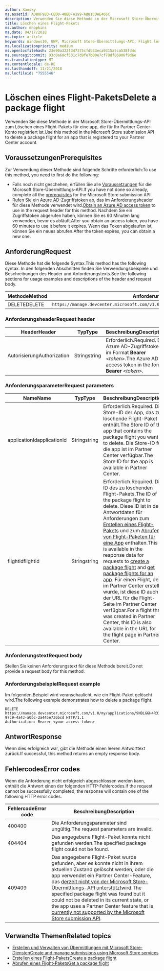 ```yaml
---
author: Xansky
ms.assetid: AD80F9B3-CED0-40BD-A199-AB81CDAE466C
description: Verwenden Sie diese Methode in der Microsoft Store-Übermittlungs-API zum Löschen eines Flight-Pakets für eine app, die für Ihr Partner Center-Konto registriert ist.
title: Löschen eines Flight-Pakets
ms.author: mhopkins
ms.date: 04/17/2018
ms.topic: article
keywords: Windows10, UWP, Microsoft Store-Übermittlungs-API, Flight löschen
ms.localizationpriority: medium
ms.openlocfilehash: 23e90a322f347375cfdb33eca9315a5ca538fd4c
ms.sourcegitcommit: 93c0a60cf531c7d9fe7b00e7cf78df86906f9d6e
ms.translationtype: MT
ms.contentlocale: de-DE
ms.lasthandoff: 11/21/2018
ms.locfileid: "7555546"
---
```

# <a name="delete-a-package-flight"></a><span data-ttu-id="42c60-104">Löschen eines Flight-Pakets</span><span class="sxs-lookup"><span data-stu-id="42c60-104">Delete a package flight</span></span>

<span data-ttu-id="42c60-105">Verwenden Sie diese Methode in der Microsoft Store-Übermittlungs-API zum Löschen eines Flight-Pakets für eine app, die für Ihr Partner Center-Konto registriert ist.</span><span class="sxs-lookup"><span data-stu-id="42c60-105">Use this method in the Microsoft Store submission API to delete a package flight for an app that is registered to your Partner Center account.</span></span>


## <a name="prerequisites"></a><span data-ttu-id="42c60-106">Voraussetzungen</span><span class="sxs-lookup"><span data-stu-id="42c60-106">Prerequisites</span></span>

<span data-ttu-id="42c60-107">Zur Verwendung dieser Methode sind folgende Schritte erforderlich:</span><span class="sxs-lookup"><span data-stu-id="42c60-107">To use this method, you need to first do the following:</span></span>

* <span data-ttu-id="42c60-108">Falls noch nicht geschehen, erfüllen Sie alle [Voraussetzungen](create-and-manage-submissions-using-windows-store-services.md#prerequisites) für die Microsoft Store-Übermittlungs-API.</span><span class="sxs-lookup"><span data-stu-id="42c60-108">If you have not done so already, complete all the [prerequisites](create-and-manage-submissions-using-windows-store-services.md#prerequisites) for the Microsoft Store submission API.</span></span>
* <span data-ttu-id="42c60-109">[Rufen Sie ein Azure AD-Zugriffstoken ab](create-and-manage-submissions-using-windows-store-services.md#obtain-an-azure-ad-access-token), das im Anforderungsheader für diese Methode verwendet wird.</span><span class="sxs-lookup"><span data-stu-id="42c60-109">[Obtain an Azure AD access token](create-and-manage-submissions-using-windows-store-services.md#obtain-an-azure-ad-access-token) to use in the request header for this method.</span></span> <span data-ttu-id="42c60-110">Nachdem Sie ein Zugriffstoken abgerufen haben, können Sie es 60 Minuten lang verwenden, bevor es abläuft.</span><span class="sxs-lookup"><span data-stu-id="42c60-110">After you obtain an access token, you have 60 minutes to use it before it expires.</span></span> <span data-ttu-id="42c60-111">Wenn das Token abgelaufen ist, können Sie ein neues abrufen.</span><span class="sxs-lookup"><span data-stu-id="42c60-111">After the token expires, you can obtain a new one.</span></span>

## <a name="request"></a><span data-ttu-id="42c60-112">Anforderung</span><span class="sxs-lookup"><span data-stu-id="42c60-112">Request</span></span>

<span data-ttu-id="42c60-113">Diese Methode hat die folgende Syntax.</span><span class="sxs-lookup"><span data-stu-id="42c60-113">This method has the following syntax.</span></span> <span data-ttu-id="42c60-114">In den folgenden Abschnitten finden Sie Verwendungsbeispiele und Beschreibungen des Header und Anforderungstexts.</span><span class="sxs-lookup"><span data-stu-id="42c60-114">See the following sections for usage examples and descriptions of the header and request body.</span></span>

| <span data-ttu-id="42c60-115">Methode</span><span class="sxs-lookup"><span data-stu-id="42c60-115">Method</span></span> | <span data-ttu-id="42c60-116">Anforderungs-URI</span><span class="sxs-lookup"><span data-stu-id="42c60-116">Request URI</span></span>                                                      |
|--------|------------------------------------------------------------------|
| <span data-ttu-id="42c60-117">DELETE</span><span class="sxs-lookup"><span data-stu-id="42c60-117">DELETE</span></span>    | ```https://manage.devcenter.microsoft.com/v1.0/my/applications/{applicationId}/flights/{flightId}``` |


### <a name="request-header"></a><span data-ttu-id="42c60-118">Anforderungsheader</span><span class="sxs-lookup"><span data-stu-id="42c60-118">Request header</span></span>

| <span data-ttu-id="42c60-119">Header</span><span class="sxs-lookup"><span data-stu-id="42c60-119">Header</span></span>        | <span data-ttu-id="42c60-120">Typ</span><span class="sxs-lookup"><span data-stu-id="42c60-120">Type</span></span>   | <span data-ttu-id="42c60-121">Beschreibung</span><span class="sxs-lookup"><span data-stu-id="42c60-121">Description</span></span>                                                                 |
|---------------|--------|-----------------------------------------------------------------------------|
| <span data-ttu-id="42c60-122">Autorisierung</span><span class="sxs-lookup"><span data-stu-id="42c60-122">Authorization</span></span> | <span data-ttu-id="42c60-123">String</span><span class="sxs-lookup"><span data-stu-id="42c60-123">string</span></span> | <span data-ttu-id="42c60-124">Erforderlich.</span><span class="sxs-lookup"><span data-stu-id="42c60-124">Required.</span></span> <span data-ttu-id="42c60-125">Das Azure AD-Zugriffstoken im Format **Bearer** &lt;*token*&gt;.</span><span class="sxs-lookup"><span data-stu-id="42c60-125">The Azure AD access token in the form **Bearer** &lt;*token*&gt;.</span></span> |


### <a name="request-parameters"></a><span data-ttu-id="42c60-126">Anforderungsparameter</span><span class="sxs-lookup"><span data-stu-id="42c60-126">Request parameters</span></span>

| <span data-ttu-id="42c60-127">Name</span><span class="sxs-lookup"><span data-stu-id="42c60-127">Name</span></span>        | <span data-ttu-id="42c60-128">Typ</span><span class="sxs-lookup"><span data-stu-id="42c60-128">Type</span></span>   | <span data-ttu-id="42c60-129">Beschreibung</span><span class="sxs-lookup"><span data-stu-id="42c60-129">Description</span></span>                                                                 |
|---------------|--------|-----------------------------------------------------------------------------|
| <span data-ttu-id="42c60-130">applicationId</span><span class="sxs-lookup"><span data-stu-id="42c60-130">applicationId</span></span> | <span data-ttu-id="42c60-131">String</span><span class="sxs-lookup"><span data-stu-id="42c60-131">string</span></span> | <span data-ttu-id="42c60-132">Erforderlich.</span><span class="sxs-lookup"><span data-stu-id="42c60-132">Required.</span></span> <span data-ttu-id="42c60-133">Die Store-ID der App, das zu löschende Flight-Paket enthält.</span><span class="sxs-lookup"><span data-stu-id="42c60-133">The Store ID of the app that contains the package flight you want to delete.</span></span> <span data-ttu-id="42c60-134">Die Store-ID für die app ist im Partner Center verfügbar.</span><span class="sxs-lookup"><span data-stu-id="42c60-134">The Store ID for the app is available in Partner Center.</span></span>  |
| <span data-ttu-id="42c60-135">flightId</span><span class="sxs-lookup"><span data-stu-id="42c60-135">flightId</span></span> | <span data-ttu-id="42c60-136">String</span><span class="sxs-lookup"><span data-stu-id="42c60-136">string</span></span> | <span data-ttu-id="42c60-137">Erforderlich.</span><span class="sxs-lookup"><span data-stu-id="42c60-137">Required.</span></span> <span data-ttu-id="42c60-138">Die ID des zu löschenden Flight-Pakets.</span><span class="sxs-lookup"><span data-stu-id="42c60-138">The ID of the package flight to delete.</span></span> <span data-ttu-id="42c60-139">Diese ID ist in den Antwortdaten für Anforderungen zum [Erstellen eines Flight-Pakets](create-a-flight.md) und zum [Abrufen von Flight-Paketen für eine App](get-flights-for-an-app.md) enthalten.</span><span class="sxs-lookup"><span data-stu-id="42c60-139">This ID is available in the response data for requests to [create a package flight](create-a-flight.md) and [get package flights for an app](get-flights-for-an-app.md).</span></span> <span data-ttu-id="42c60-140">Für einen Flight, der im Partner Center erstellt wurde, ist diese ID auch in der URL für die Flight-Seite im Partner Center verfügbar.</span><span class="sxs-lookup"><span data-stu-id="42c60-140">For a flight that was created in Partner Center, this ID is also available in the URL for the flight page in Partner Center.</span></span>  |


### <a name="request-body"></a><span data-ttu-id="42c60-141">Anforderungstext</span><span class="sxs-lookup"><span data-stu-id="42c60-141">Request body</span></span>

<span data-ttu-id="42c60-142">Stellen Sie keinen Anforderungstext für diese Methode bereit.</span><span class="sxs-lookup"><span data-stu-id="42c60-142">Do not provide a request body for this method.</span></span>


### <a name="request-example"></a><span data-ttu-id="42c60-143">Anforderungsbeispiel</span><span class="sxs-lookup"><span data-stu-id="42c60-143">Request example</span></span>

<span data-ttu-id="42c60-144">Im folgenden Beispiel wird veranschaulicht, wie ein Flight-Paket gelöscht wird.</span><span class="sxs-lookup"><span data-stu-id="42c60-144">The following example demonstrates how to delete a package flight.</span></span>

```
DELETE https://manage.devcenter.microsoft.com/v1.0/my/applications/9NBLGGH4R315/flights/43e448df-97c9-4a43-a0bc-2a445e736bcd HTTP/1.1
Authorization: Bearer <your access token>
```

## <a name="response"></a><span data-ttu-id="42c60-145">Antwort</span><span class="sxs-lookup"><span data-stu-id="42c60-145">Response</span></span>

<span data-ttu-id="42c60-146">Wenn dies erfolgreich war, gibt die Methode einen leeren Antworttext zurück.</span><span class="sxs-lookup"><span data-stu-id="42c60-146">If successful, this method returns an empty response body.</span></span>

## <a name="error-codes"></a><span data-ttu-id="42c60-147">Fehlercodes</span><span class="sxs-lookup"><span data-stu-id="42c60-147">Error codes</span></span>

<span data-ttu-id="42c60-148">Wenn die Anforderung nicht erfolgreich abgeschlossen werden kann, enthält die Antwort einen der folgenden HTTP-Fehlercodes.</span><span class="sxs-lookup"><span data-stu-id="42c60-148">If the request cannot be successfully completed, the response will contain one of the following HTTP error codes.</span></span>

| <span data-ttu-id="42c60-149">Fehlercode</span><span class="sxs-lookup"><span data-stu-id="42c60-149">Error code</span></span> |  <span data-ttu-id="42c60-150">Beschreibung</span><span class="sxs-lookup"><span data-stu-id="42c60-150">Description</span></span>                                                                                                                                                                           |
|--------|------------------|
| <span data-ttu-id="42c60-151">400</span><span class="sxs-lookup"><span data-stu-id="42c60-151">400</span></span>  | <span data-ttu-id="42c60-152">Die Anforderungsparameter sind ungültig.</span><span class="sxs-lookup"><span data-stu-id="42c60-152">The request parameters are invalid.</span></span> |
| <span data-ttu-id="42c60-153">404</span><span class="sxs-lookup"><span data-stu-id="42c60-153">404</span></span>  | <span data-ttu-id="42c60-154">Das angegebene Flight-Paket konnte nicht gefunden werden.</span><span class="sxs-lookup"><span data-stu-id="42c60-154">The specified package flight could not be found.</span></span>  |
| <span data-ttu-id="42c60-155">409</span><span class="sxs-lookup"><span data-stu-id="42c60-155">409</span></span>  | <span data-ttu-id="42c60-156">Das angegebene Flight-Paket wurde gefunden, aber es konnte nicht in ihrem aktuellen Zustand gelöscht werden, oder die app verwendet ein Partner Center-Feature, das [derzeit nicht von der Microsoft Store-Übermittlungs-API unterstützt](create-and-manage-submissions-using-windows-store-services.md#not_supported)wird.</span><span class="sxs-lookup"><span data-stu-id="42c60-156">The specified package flight was found but it could not be deleted in its current state, or the app uses a Partner Center feature that is [currently not supported by the Microsoft Store submission API](create-and-manage-submissions-using-windows-store-services.md#not_supported).</span></span> |   


## <a name="related-topics"></a><span data-ttu-id="42c60-157">Verwandte Themen</span><span class="sxs-lookup"><span data-stu-id="42c60-157">Related topics</span></span>

* [<span data-ttu-id="42c60-158">Erstellen und Verwalten von Übermittlungen mit Microsoft Store-Diensten</span><span class="sxs-lookup"><span data-stu-id="42c60-158">Create and manage submissions using Microsoft Store services</span></span>](create-and-manage-submissions-using-windows-store-services.md)
* [<span data-ttu-id="42c60-159">Erstellen eines Flight-Pakets</span><span class="sxs-lookup"><span data-stu-id="42c60-159">Create a package flight</span></span>](create-a-flight.md)
* [<span data-ttu-id="42c60-160">Abrufen eines Flight-Pakets</span><span class="sxs-lookup"><span data-stu-id="42c60-160">Get a package flight</span></span>](get-a-flight.md)
